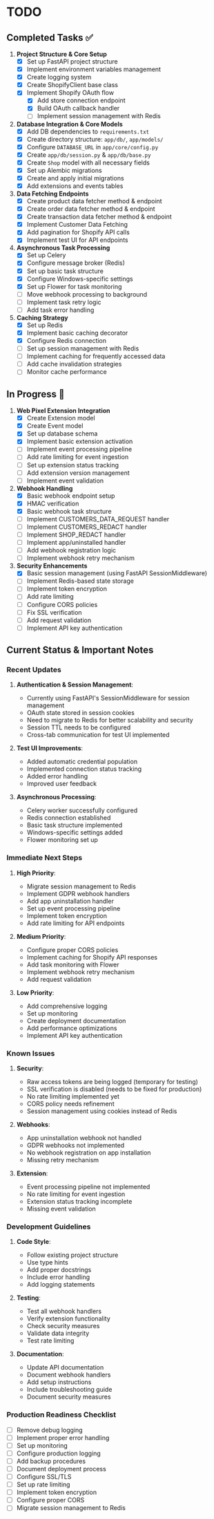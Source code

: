 # TODO

## Completed Tasks ✅

1. **Project Structure & Core Setup**
   - [x] Set up FastAPI project structure
   - [x] Implement environment variables management
   - [x] Create logging system
   - [x] Create ShopifyClient base class
   - [x] Implement Shopify OAuth flow
     - [x] Add store connection endpoint
     - [x] Build OAuth callback handler
     - [ ] Implement session management with Redis

2. **Database Integration & Core Models**
   - [x] Add DB dependencies to `requirements.txt`
   - [x] Create directory structure: `app/db/`, `app/models/`
   - [x] Configure `DATABASE_URL` in `app/core/config.py`
   - [x] Create `app/db/session.py` & `app/db/base.py`
   - [x] Create `Shop` model with all necessary fields
   - [x] Set up Alembic migrations
   - [x] Create and apply initial migrations
   - [x] Add extensions and events tables

3. **Data Fetching Endpoints**
   - [x] Create product data fetcher method & endpoint
   - [x] Create order data fetcher method & endpoint
   - [x] Create transaction data fetcher method & endpoint
   - [x] Implement Customer Data Fetching
   - [x] Add pagination for Shopify API calls
   - [x] Implement test UI for API endpoints

4. **Asynchronous Task Processing**
   - [x] Set up Celery
   - [x] Configure message broker (Redis)
   - [x] Set up basic task structure
   - [x] Configure Windows-specific settings
   - [x] Set up Flower for task monitoring
   - [ ] Move webhook processing to background
   - [ ] Implement task retry logic
   - [ ] Add task error handling

5. **Caching Strategy**
   - [x] Set up Redis
   - [x] Implement basic caching decorator
   - [x] Configure Redis connection
   - [ ] Set up session management with Redis
   - [ ] Implement caching for frequently accessed data
   - [ ] Add cache invalidation strategies
   - [ ] Monitor cache performance

## In Progress 🚧

1. **Web Pixel Extension Integration**
   - [x] Create Extension model
   - [x] Create Event model
   - [x] Set up database schema
   - [x] Implement basic extension activation
   - [ ] Implement event processing pipeline
   - [ ] Add rate limiting for event ingestion
   - [ ] Set up extension status tracking
   - [ ] Add extension version management
   - [ ] Implement event validation

2. **Webhook Handling**
   - [x] Basic webhook endpoint setup
   - [x] HMAC verification
   - [x] Basic webhook task structure
   - [ ] Implement CUSTOMERS_DATA_REQUEST handler
   - [ ] Implement CUSTOMERS_REDACT handler
   - [ ] Implement SHOP_REDACT handler
   - [ ] Implement app/uninstalled handler
   - [ ] Add webhook registration logic
   - [ ] Implement webhook retry mechanism

3. **Security Enhancements**
   - [x] Basic session management (using FastAPI SessionMiddleware)
   - [ ] Implement Redis-based state storage
   - [ ] Implement token encryption
   - [ ] Add rate limiting
   - [ ] Configure CORS policies
   - [ ] Fix SSL verification
   - [ ] Add request validation
   - [ ] Implement API key authentication

## Current Status & Important Notes

### Recent Updates

1. **Authentication & Session Management**:
   - Currently using FastAPI's SessionMiddleware for session management
   - OAuth state stored in session cookies
   - Need to migrate to Redis for better scalability and security
   - Session TTL needs to be configured
   - Cross-tab communication for test UI implemented

2. **Test UI Improvements**:
   - Added automatic credential population
   - Implemented connection status tracking
   - Added error handling
   - Improved user feedback

3. **Asynchronous Processing**:
   - Celery worker successfully configured
   - Redis connection established
   - Basic task structure implemented
   - Windows-specific settings added
   - Flower monitoring set up

### Immediate Next Steps

1. **High Priority**:
   - Migrate session management to Redis
   - Implement GDPR webhook handlers
   - Add app uninstallation handler
   - Set up event processing pipeline
   - Implement token encryption
   - Add rate limiting for API endpoints

2. **Medium Priority**:
   - Configure proper CORS policies
   - Implement caching for Shopify API responses
   - Add task monitoring with Flower
   - Implement webhook retry mechanism
   - Add request validation

3. **Low Priority**:
   - Add comprehensive logging
   - Set up monitoring
   - Create deployment documentation
   - Add performance optimizations
   - Implement API key authentication

### Known Issues

1. **Security**:
   - Raw access tokens are being logged (temporary for testing)
   - SSL verification is disabled (needs to be fixed for production)
   - No rate limiting implemented yet
   - CORS policy needs refinement
   - Session management using cookies instead of Redis

2. **Webhooks**:
   - App uninstallation webhook not handled
   - GDPR webhooks not implemented
   - No webhook registration on app installation
   - Missing retry mechanism

3. **Extension**:
   - Event processing pipeline not implemented
   - No rate limiting for event ingestion
   - Extension status tracking incomplete
   - Missing event validation

### Development Guidelines

1. **Code Style**:
   - Follow existing project structure
   - Use type hints
   - Add proper docstrings
   - Include error handling
   - Add logging statements

2. **Testing**:
   - Test all webhook handlers
   - Verify extension functionality
   - Check security measures
   - Validate data integrity
   - Test rate limiting

3. **Documentation**:
   - Update API documentation
   - Document webhook handlers
   - Add setup instructions
   - Include troubleshooting guide
   - Document security measures

### Production Readiness Checklist

- [ ] Remove debug logging
- [ ] Implement proper error handling
- [ ] Set up monitoring
- [ ] Configure production logging
- [ ] Add backup procedures
- [ ] Document deployment process
- [ ] Configure SSL/TLS
- [ ] Set up rate limiting
- [ ] Implement token encryption
- [ ] Configure proper CORS
- [ ] Migrate session management to Redis